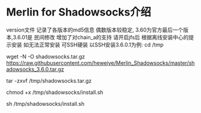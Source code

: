 # Merlin for Shadowsocks介绍
version文件 记录了各版本的md5信息
偶数版本较稳定, 3.60为官方最后一个版本,3.6.01是 民间修改 增加了对chain_a的支持
请开启jfs后 根据离线安装中心的提示安装
如无法正常安装 可SSH硬装 以SSH安装3.6.0.1为例:
cd /tmp

wget -N -O shadowsocks.tar.gz https://raw.githubusercontent.com/heweiye/Merlin_Shadowsocks/master/shadowsocks_3.6.0.tar.gz

tar -zxvf /tmp/shadowsocks.tar.gz

chmod +x /tmp/shadowsocks/install.sh

sh /tmp/shadowsocks/install.sh
